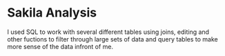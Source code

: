 # Sakila Analysis

I used SQL to work with several different tables using joins, editing and other fuctions to filter through large sets of data and query tables to make more sense of the data infront of me.
